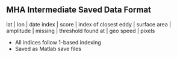 ## MHA Intermediate Saved Data Format
lat | lon | date index | score | index of closest eddy | surface area |
    amplitude | missing | threshold found at | geo speed | pixels

  + All indices follow 1-based indexing
  + Saved as Matlab save files
